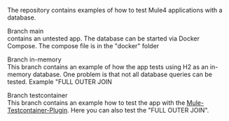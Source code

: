 The repository contains examples of how to test Mule4 applications with a database.

Branch main  
contains an untested app. The database can be started via Docker Compose. The compose file is in the "docker" folder

Branch in-memory  
This branch contains an example of how the app tests using H2 as an in-memory database. One problem is that not all database queries can be tested. Example "FULL OUTER JOIN

Branch testcontainer  
This branch contains an example how to test the app with the [Mule-Testcontainer-Plugin](https://github.com/obscure1910/mule-testcontainers-db). Here you can also test the "FULL OUTER JOIN".
